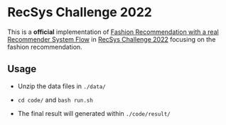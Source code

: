# RecSys Challenge 2022

This is a **official** implementation of [Fashion Recommendation with a real Recommender System Flow](https://dl.acm.org/doi/abs/10.1145/3556702.3556792) in [RecSys Challenge 2022](https://www.recsyschallenge.com/2022/index.html) focusing on the fashion recommendation.

## Usage

- Unzip the data files in `./data/`

- `cd code/` and `bash run.sh`

- The final result will generated within `./code/result/`
